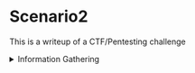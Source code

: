 # Scenario2
 
This is a writeup of a CTF/Pentesting challenge

<details><summary>Information Gathering</summary>
<p>

First things first, I ran a pingsweep scan using Nmap to identify possible targets across the network

![](/images/1.png)

We know have five targets:

* 192.168.22.1
* 192.168.22.20
* 192.168.22.30
* 192.168.22.40
* 192.168.22.45

With this information we can start scanning each one:

<details><summary>192.168.22.1</summary>
<p>
The IP of this machine could indicate that it is the router/default gateway of the network. Most routers either end in .1 or .254 for convenience. The first scan we run is a simple all ports scan outputting to a "normal" file.

![](/images/2%20pfsense%20allports.png)

Looking at the results, we can gather a few things. First, that it is running DNS - almost confirming suspicions it is the router. It is also running a possible website or web interface on port 80 and another service running on port 2222 called "EtherNetIP-1. Researching port 2222 indicates some results telling us what it could possibly be. 

![](/images/port%202222.png)

Now that we have a number of open ports, a more detailed scan can be run on these three ports only - this is much faster than running it across all ports.

![](/images/3%20pfsense%20servscan.png)

This reveals some much more interesting information. It tells us that "lighttpd 1.4.35" is running on port 80 and that port 2222 is actually running SSH (away from the default port of 22) with a version called OpenSHH 6.6.1.

With this information, the first thing I did was check out the webpage. Navigating to it reveals a pfsense login page - confirming this is a router. It could possible be open to brute force if it has a weak password. However, before bruteforcing it and going wild, maybe they didn't change the default credentials? Googling for pfsense default credentials reveals that pfsense:pfsense is the username and password. 

![](/images/pfsensedefault.png)

However, this will fail. Next, we can try a bruteforce attack using Hydra. Hydra needs 3 things before it starts to crack - the URL, the type of HTTP request, location of username/password forms. To get these, we first intercept a request to login using any credentials - I used test and test

![](/images/pfsense%20burp%20intercept.png)

The highlighted text at the bottom we will need so keep a hold of it. First, the URL we need is simply the IP address followed by the request in the HTTP request - in this case, it is simply "/index.php". 

Next, we need the actual information being sent (the highlighted part) which includes a username field called "usernamefld" and a password field called "passwordfld. Looking carefully, you should see the fake credentials you entered in these fields. 

Finally, we need an error message so Hydra knows if the password hasn't worked. This varies from login page to login page. In this case, the error message is "Username or Password incorrect"

![](/images/incorrect.png)

Putting these parts all together in the Hydra command should look like the following:

![](/images/5%20-%20pfsense%20bruteforce.png)

This breaks down into the following parts:

* hydra -l admin specifies the username to use as "admin"
* -P /usr/share/wordlists/rockyou.txt specifies the wordlist to use
* http-post-form specifies the HTTP method this request uses - as found in Burp Suite titled "POST"
* "/index.php is the login page itself
* __csrf_magic...login=Login - this long string indicates the actual data being sent
    * Worth noting here that the username and password fields have been replaced by ^USER^ and &PASS^ which tells Hydra which parts to replace - ^USER^ gets replaced with admin and ^PASS^ gets replaced with every password in the wordlist we chose
* Username or Password incorrect" specifies the error message for a failed login - helps Hydra know if the password worked or not. If this message is in the HTTP response, the login failed. If not, the password worked.


</p>
</details>

<details><summary>192.168.22.20</summary>
<p>

</p>
</details>

<details><summary>192.168.22.30</summary>
<p>

</p>
</details>

<details><summary>192.168.22.40</summary>
<p>

</p>
</details>

<details><summary>192.168.22.45</summary>
<p>

</p>
</details>